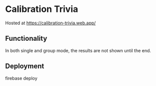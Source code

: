 # Calibration Trivia

Hosted at https://calibration-trivia.web.app/

## Functionality

In both single and group mode, the results are not shown until the end.

## Deployment

firebase deploy
